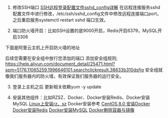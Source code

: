 1. 修改SSH端口
[SSH远程登录配置文件sshd_config详解](https://blog.csdn.net/Field_Yang/article/details/51568861)
在远程连接服务sshd配置文件中进行修改，/etc/ssh/sshd_config文件中修改远程连接端口port，之后重启服务systemctl restart sshd 端口生效。

2. 端口防火墙开启：比如SSH设置的是9000开启，Redis开启6379，MySQL开启3306

下面是阿里云主机上开启防火墙的地址

后续您需要在安全组中放行您添加的端口
添加安全组规则;
https://help.aliyun.com/document_detail/25471.html?spm=5176.11065259.1996646101.searchclickresult.38633b310dsfjg
安全组就像我们服务器内的防火墙，有效保证我们服务器的运行安全。


3. 登录上主机之后
更新相关依赖yum -y update

4. 安装其他组件：比如RZSZ、Docker、Docker安装Redis、Docker安装MySQL
[Linux上安装rz、sz](https://blog.csdn.net/qq_27870421/article/details/94550689)
Docker安装参考 [CentOS 8.0 安装Docker](#CentOS-8.0-安装Docker)
[Docker安装Redis](/Users/yangzl/git/quickstart-cache/quickstart-redis/docs/deploy-shell/Docker安装Redis.md)
[Docker安装MySQL](/Users/yangzl/git/quickstart-database/docs/MySQL/deploy/Docker安装MySQL.md)
[Docker删除容器与镜像](https://blog.csdn.net/qq_32447301/article/details/79387649)

